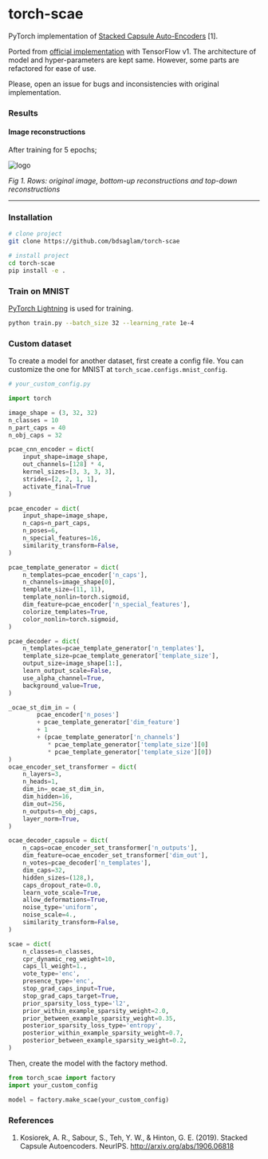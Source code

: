 # torch-scae 

PyTorch implementation of [Stacked Capsule Auto-Encoders](http://arxiv.org/abs/1906.06818) \[1\].

Ported from [official implementation](https://github.com/akosiorek/stacked_capsule_autoencoders) with TensorFlow v1. 
The architecture of model and hyper-parameters are kept same. 
However, some parts are refactored for ease of use. 

Please, open an issue for bugs and inconsistencies with original implementation.

### Results
#### Image reconstructions
After training for 5 epochs;

![logo](https://raw.githubusercontent.com/bdsaglam/torch-scae/master/.resources/mnist-recons.png)

*Fig 1. Rows: original image, bottom-up reconstructions and top-down reconstructions*


---
### Installation   
```bash
# clone project   
git clone https://github.com/bdsaglam/torch-scae   

# install project   
cd torch-scae
pip install -e .
 ```
 
### Train on MNIST
[PyTorch Lightning](https://github.com/PyTorchLightning/pytorch-lightning) is used for training.

```bash
python train.py --batch_size 32 --learning_rate 1e-4
```

### Custom dataset
To create a model for another dataset, first create a config file. 
You can customize the one for MNIST at ```torch_scae.configs.mnist_config```. 

```python
# your_custom_config.py

import torch

image_shape = (3, 32, 32)
n_classes = 10
n_part_caps = 40
n_obj_caps = 32

pcae_cnn_encoder = dict(
    input_shape=image_shape,
    out_channels=[128] * 4,
    kernel_sizes=[3, 3, 3, 3],
    strides=[2, 2, 1, 1],
    activate_final=True
)

pcae_encoder = dict(
    input_shape=image_shape,
    n_caps=n_part_caps,
    n_poses=6,
    n_special_features=16,
    similarity_transform=False,
)

pcae_template_generator = dict(
    n_templates=pcae_encoder['n_caps'],
    n_channels=image_shape[0],
    template_size=(11, 11),
    template_nonlin=torch.sigmoid,
    dim_feature=pcae_encoder['n_special_features'],
    colorize_templates=True,
    color_nonlin=torch.sigmoid,
)

pcae_decoder = dict(
    n_templates=pcae_template_generator['n_templates'],
    template_size=pcae_template_generator['template_size'],
    output_size=image_shape[1:],
    learn_output_scale=False,
    use_alpha_channel=True,
    background_value=True,
)

_ocae_st_dim_in = (
        pcae_encoder['n_poses']
        + pcae_template_generator['dim_feature']
        + 1
        + (pcae_template_generator['n_channels']
           * pcae_template_generator['template_size'][0]
           * pcae_template_generator['template_size'][0])
)
ocae_encoder_set_transformer = dict(
    n_layers=3,
    n_heads=1,
    dim_in=_ocae_st_dim_in,
    dim_hidden=16,
    dim_out=256,
    n_outputs=n_obj_caps,
    layer_norm=True,
)

ocae_decoder_capsule = dict(
    n_caps=ocae_encoder_set_transformer['n_outputs'],
    dim_feature=ocae_encoder_set_transformer['dim_out'],
    n_votes=pcae_decoder['n_templates'],
    dim_caps=32,
    hidden_sizes=(128,),
    caps_dropout_rate=0.0,
    learn_vote_scale=True,
    allow_deformations=True,
    noise_type='uniform',
    noise_scale=4.,
    similarity_transform=False,
)

scae = dict(
    n_classes=n_classes,
    cpr_dynamic_reg_weight=10,
    caps_ll_weight=1.,
    vote_type='enc',
    presence_type='enc',
    stop_grad_caps_input=True,
    stop_grad_caps_target=True,
    prior_sparsity_loss_type='l2',
    prior_within_example_sparsity_weight=2.0,
    prior_between_example_sparsity_weight=0.35,
    posterior_sparsity_loss_type='entropy',
    posterior_within_example_sparsity_weight=0.7,
    posterior_between_example_sparsity_weight=0.2,
)
```

Then, create the model with the factory method.

```python
from torch_scae import factory
import your_custom_config

model = factory.make_scae(your_custom_config)
```


### References

1. Kosiorek, A. R., Sabour, S., Teh, Y. W., & Hinton, G. E. (2019). 
Stacked Capsule Autoencoders. NeurIPS. 
http://arxiv.org/abs/1906.06818
